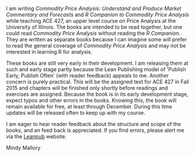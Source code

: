 I am writing *Commodity Price Analysis: Understand and Produce Market
Commentary and Forecasts* and *R Companion to Commodity Price Analysis*
while teaching ACE 427, an upper level course on Price Analysis at the
University of Illinois. The books are intended to be read together, but
one could read *Commodity Price Analysis* without reading the *R
Companion*. They are written as separate books because I can imagine
some will prefer to read the general coverage of *Commodity Price
Analysis* and may not be interested in learning R for analysis.

These books are still very early in their development. I am releasing
them at such and early stage partly because the Lean Publishing model of
'Publish Early, Publish Often' (with reader feedback) appeals to me.
Another concern is purely practical. This will be the assigned text for
ACE 427 in Fall 2015 and chapters will be finished only shortly before
readings and exercises are assigned. Because the book is in its early
development stage, expect typos and other errors in the books. Knowing
this, the book will remain available for free, at least through
December. During this time updates will be released often to keep up
with my course.

I am eager to hear reader feedback about the structure and scope of the
books, and an feed back is appreciated. If you find errors, please alert
me via the [Leanpub](http://leanpub.com) website.

Mindy Mallory
